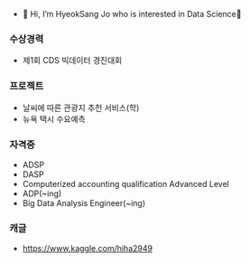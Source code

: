 - 👋 Hi, I’m HyeokSang Jo who is interested in Data Science👀
<!-- ### 학력사항 및 경력사항
  - 제주대학교 전산통계학과(졸) 학점 : 3.5/4.3
  - 제주대학교 빅데이터융합전공(복)(졸)
  - 전동킥보드 데이터분석팀(2021/03/01~)
    - 킥보드 배치 예측 모델
-->
### 수상경력
  - 제1회 CDS 빅데이터 경진대회
 
### 프로젝트
  - 날씨에 따른 관광지 추천 서비스(학)
  - 뉴욕 택시 수요예측
  
### 자격증
  - ADSP
  - DASP
  - Computerized accounting qualification Advanced Level 
  - ADP(~ing)
  - Big Data Analysis Engineer(~ing)
  
### 캐글
- https://www.kaggle.com/hiha2949
<!---
ha2hi/ha2hi is a ✨ special ✨ repository because its `README.md` (this file) appears on your GitHub profile.
You can click the Preview link to take a look at your changes.
--->
